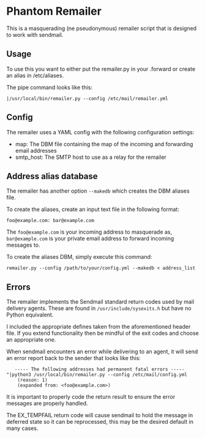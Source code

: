 # Phantom Remailer

This is a masquerading (ne pseudonymous) remailer script that is designed to work with sendmail.

## Usage
To use this you want to either put the remailer.py in your .forward or create an alias in /etc/aliases.

The pipe command looks like this:

`|/usr/local/bin/remailer.py --config /etc/mail/remailer.yml`

## Config
The remailer uses a YAML config with the following configuration settings:

- map: The DBM file containing the map of the incoming and forwarding email addresses
- smtp_host: The SMTP host to use as a relay for the remailer

## Address alias database
The remailer has another option `--makedb` which creates the DBM aliases file.

To create the aliases, create an input text file in the following format:

```
foo@example.com: bar@example.com
```

The `foo@example.com` is your incoming address to masquerade as, `bar@example.com` is your private email address to forward incoming messages to.

To create the aliases DBM, simply execute this command:

`remailer.py --config /path/to/your/config.yml --makedb < address_list`

## Errors
The remailer implements the Sendmail standard return codes used by mail delivery agents.  These are found in `/usr/include/sysexits.h` but have no Python equivalent.

I included the appropriate defines taken from the aforementioned header file.  If you extend functionality then be mindful of the exit codes and choose an appropriate one.

When sendmail encounters an error while delivering to an agent, it will send an error report back to the sender that looks like this:

```
   ----- The following addresses had permanent fatal errors -----
"|python3 /usr/local/bin/remailer.py --config /etc/mail/config.yml
    (reason: 1)
    (expanded from: <foo@example.com>)
```

It is important to properly code the return result to ensure the error messages are properly handled.

The EX_TEMPFAIL return code will cause sendmail to hold the message in deferred state so it can be reprocessed, this may be the desired default in many cases.